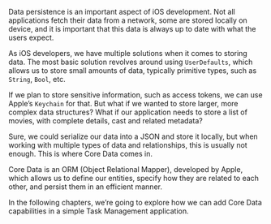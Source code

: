 
Data persistence is an important aspect of iOS development. Not all applications fetch their data from a network, some are stored locally on device, and it is important that this data is always up to date with what the users expect.

As iOS developers, we have multiple solutions when it comes to storing data. The most basic solution revolves around using `UserDefaults`, which allows us to store small amounts of data, typically primitive types, such as `String`, `Bool`, etc.

If we plan to store sensitive information, such as access tokens, we can use Apple’s `Keychain` for that. But what if we wanted to store larger, more complex data structures? What if our application needs to store a list of movies, with complete details, cast and related metadata?

Sure, we could serialize our data into a JSON and store it locally, but when working with multiple types of data and relationships, this is usually not enough. This is where Core Data comes in.

Core Data is an ORM (Object Relational Mapper), developed by Apple, which allows us to define our entities, specify how they are related to each other, and persist them in an efficient manner.

In the following chapters, we’re going to explore how we can add Core Data capabilities in a simple Task Management application.

